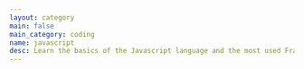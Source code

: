 ```yaml
---
layout: category
main: false
main_category: coding
name: javascript
desc: Learn the basics of the Javascript language and the most used Frameworks.
---
```

